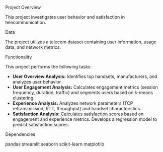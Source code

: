 Project Overview

This project investigates user behavior and satisfaction in telecommunication.

Data

The project utilizes a telecom dataset containing user information, usage data, and network metrics.

Functionality

This project performs the following tasks:

* **User Overview Analysis:** Identifies top handsets, manufacturers, and analyzes user behavior.
* **User Engagement Analysis:** Calculates engagement metrics (session frequency, duration, traffic) and segments users based on k-means clustering.
* **Experience Analysis:** Analyzes network parameters (TCP retransmission, RTT, throughput) and handset characteristics.
* **Satisfaction Analysis:** Calculates satisfaction scores based on engagement and experience metrics. Develops a regression model to predict satisfaction scores.

Dependencies

pandas
streamlit
seaborn
scikit-learn
matplotlib
